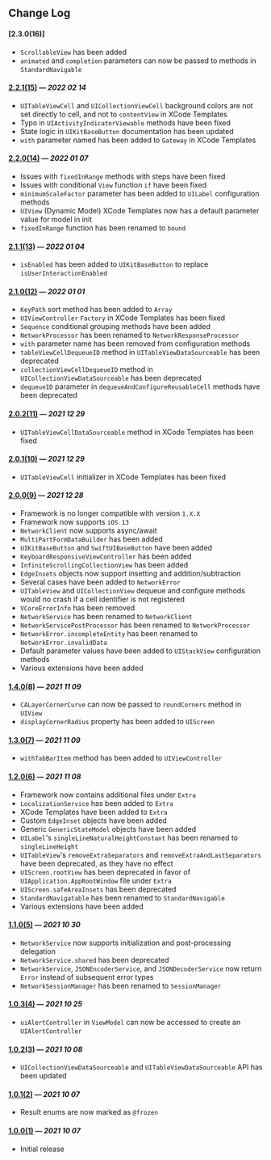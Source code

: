 ## Change Log

#### [2.3.0(16)]

- `ScrollableView` has been added
- `animated` and `completion` parameters can now be passed to methods in `StandardNavigable`

#### [2.2.1(15)](https://github.com/VakhoKontridze/VCore/releases/download/2.2.1/VCore.xcframework.zip) — *2022 02 14*

- `UITableViewCell` and `UICollectionViewCell` background colors are not set directly to cell, and not to `contentView` in XCode Templates
- Typo in `UIActivityIndicatorViewable` methods have been fixed
- State logic in `UIKitBaseButton` documentation has been updated
- `with` parameter named has been added to `Gateway` in XCode Templates

#### [2.2.0(14)](https://github.com/VakhoKontridze/VCore/releases/download/2.2.0/VCore.xcframework.zip) — *2022 01 07*

- Issues with `fixedInRange` methods with steps have been fixed
- Issues with conditional `View` function `if` have been fixed
- `minimumScaleFactor` parameter has been added to `UILabel` configuration methods
- `UIView` (Dynamic Model) XCode Templates now has a default parameter value for model in init
- `fixedInRange` function has been renamed to `bound` 

#### [2.1.1(13)](https://github.com/VakhoKontridze/VCore/releases/download/2.1.1/VCore.xcframework.zip) — *2022 01 04*

- `isEnabled` has been added to `UIKitBaseButton` to replace `isUserInteractionEnabled`

#### [2.1.0(12)](https://github.com/VakhoKontridze/VCore/releases/download/2.1.0/VCore.xcframework.zip) — *2022 01 01*

- `KeyPath` sort method has been added to `Array`
- `UIViewController` `Factory` in XCode Templates has been fixed
- `Sequence` conditional grouping methods have been added
- `NetworkProcessor` has been renamed to `NetworkResponseProcessor`
- `with` parameter name has been removed from configuration methods
- `tableViewCellDequeueID` method in `UITableViewDataSourceable` has been deprecated
- `collectionViewCellDequeueID` method in `UICollectionViewDataSourceable` has been deprecated
- `dequeueID` parameter in `dequeueAndConfigureReusableCell` methods have been deprecated

#### [2.0.2(11)](https://github.com/VakhoKontridze/VCore/releases/download/2.0.2/VCore.xcframework.zip) — *2021 12 29*

- `UITableViewCellDataSourceable` method in XCode Templates has been fixed

#### [2.0.1(10)](https://github.com/VakhoKontridze/VCore/releases/download/2.0.1/VCore.xcframework.zip) — *2021 12 29*

- `UITableViewCell` initializer in XCode Templates has been fixed

#### [2.0.0(9)](https://github.com/VakhoKontridze/VCore/releases/download/2.0.0/VCore.xcframework.zip) — *2021 12 28*

- Framework is no longer compatible with version `1.X.X`
- Framework now supports `iOS 13`
- `NetworkClient` now supports async/await
- `MultiPartFormDataBuilder` has been added
- `UIKitBaseButton` and `SwiftUIBaseButton` have been added
- `KeyboardResponsiveViewController` has been added
- `InfiniteScrollingCollectionView` has been added
- `EdgeInsets` objects now support insetting and addition/subtraction
- Several cases have been added to `NetworkError`
- `UITableView` and `UICollectionView` dequeue and configure methods would no crash if a cell identifier is not registered
- `VCoreErrorInfo` has been removed
- `NetworkService` has been renamed to `NetworkClient`
- `NetworkServicePostProcessor` has been renamed to `NetworkProcessor`
- `NetworkError.incompleteEntity` has been renamed to `NetworkError.invalidData`
- Default parameter values have been added to `UIStackView` configuration methods
- Various extensions have been added

#### [1.4.0(8)](https://github.com/VakhoKontridze/VCore/releases/download/1.4.0/VCore.xcframework.zip) — *2021 11 09*

- `CALayerCornerCurve` can now be passed to `roundCorners` method in `UIView`
- `displayCornerRadius` property has been added to `UIScreen`

#### [1.3.0(7)](https://github.com/VakhoKontridze/VCore/releases/download/1.3.0/VCore.xcframework.zip) — *2021 11 09*

- `withTabBarItem` method has been added to `UIViewController`

#### [1.2.0(6)](https://github.com/VakhoKontridze/VCore/releases/download/1.2.0/VCore.xcframework.zip) — *2021 11 08*

- Framework now contains additional files under `Extra`
- `LocalizationService` has been added to `Extra`
- XCode Templates have been added to `Extra`
- Custom `EdgeInset` objects have been added
- Generic `GenericStateModel` objects have been added
- `UILabel`'s `singleLineNaturalHeightConstant` has been renamed to `singleLineHeight`
- `UITableView`'s `removeExtraSeparators` and `removeExtraAndLastSeparators` have been deprecated, as they have no effect
- `UIScreen.rootView` has been deprecated in favor of `UIApplication.AppRootWindow` file under `Extra`
- `UIScreen.safeAreaInsets` has been deprecated
- `StandardNavigatable` has been renamed to `StandardNavigable`
- Various extensions have been added

#### [1.1.0(5)](https://github.com/VakhoKontridze/VCore/releases/download/1.1.0/VCore.xcframework.zip) — *2021 10 30*

- `NetworkService` now supports initialization and post-processing delegation
- `NetworkService.shared` has been deprecated
- `NetworkService`, `JSONEncoderService`, and `JSONDecoderService` now return `Error` instead of subsequent error types
- `NetworkSessionManager` has been renamed to `SessionManager`

#### [1.0.3(4)](https://github.com/VakhoKontridze/VCore/releases/download/1.0.3/VCore.xcframework.zip) — *2021 10 25*

- `uiAlertController` in `ViewModel` can now be accessed to create an `UIAlertController`

#### [1.0.2(3)](https://github.com/VakhoKontridze/VCore/releases/download/1.0.2/VCore.xcframework.zip) — *2021 10 08*

- `UICollectionViewDataSourceable` and `UITableViewDataSourceable` API has been updated

#### [1.0.1(2)](https://github.com/VakhoKontridze/VCore/releases/download/1.0.1/VCore.xcframework.zip) — *2021 10 07*

- Result enums are now marked as `@frozen`

#### [1.0.0(1)](https://github.com/VakhoKontridze/VCore/releases/download/1.0.0/VCore.xcframework.zip) — *2021 10 07*

- Initial release
